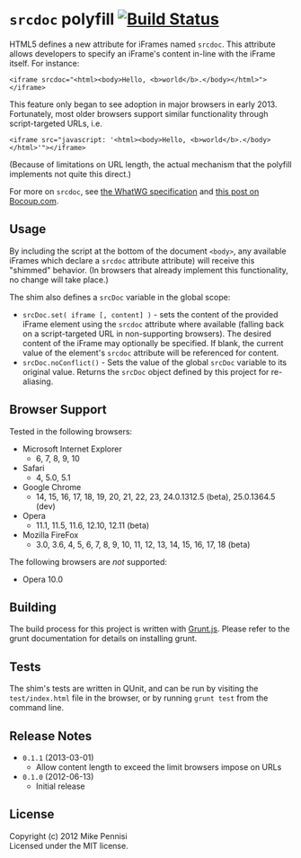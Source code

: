 # `srcdoc` polyfill [![Build Status](https://travis-ci.org/jugglinmike/srcdoc-polyfill.svg)](https://travis-ci.org/jugglinmike/srcdoc-polyfill)

HTML5 defines a new attribute for iFrames named	`srcdoc`. This attribute allows
developers to specify an iFrame's content in-line with the iFrame itself. For
instance:

	<iframe srcdoc="<html><body>Hello, <b>world</b>.</body></html>"></iframe>

This feature only began to see adoption in major browsers in early 2013.
Fortunately, most older browsers support similar functionality through
script-targeted URLs, i.e.

	<iframe src="javascript: '<html><body>Hello, <b>world</b>.</body></html>'"></iframe>

(Because of limitations on URL length, the actual mechanism that the polyfill
implements not quite this direct.)

For more on `srcdoc`, see [the WhatWG specification](http://www.whatwg.org/specs/web-apps/current-work/multipage/the-iframe-element.html#attr-iframe-srcdoc) and [this post on
Bocoup.com](http://weblog.bocoup.com/third-party-javascript-development-future/).

## Usage

By including the script at the bottom of the document `<body>`, any available
iFrames which declare a `srcdoc` attribute attribute) will receive this
"shimmed" behavior. (In browsers that already implement this functionality, no
change will take place.)

The shim also defines a `srcDoc` variable in the global scope:

* `srcDoc.set( iframe [, content] )` - sets the content of the provided iFrame
  element using the `srcdoc` attribute where available (falling back on a
  script-targeted URL in non-supporting browsers). The desired content of the
  iFrame may optionally be specified. If blank, the current value of the
  element's `srcdoc` attribute will be referenced for content.
* `srcDoc.noConflict()` - Sets the value of the global `srcDoc` variable to its
  original value. Returns the `srcDoc` object defined by this project for
  re-aliasing.

## Browser Support

Tested in the following browsers:

* Microsoft Internet Explorer
  * 6, 7, 8, 9, 10
* Safari
  * 4, 5.0, 5.1
* Google Chrome
  * 14, 15, 16, 17, 18, 19, 20, 21, 22, 23, 24.0.1312.5 (beta), 25.0.1364.5
    (dev)
* Opera
  * 11.1, 11.5, 11.6, 12.10, 12.11 (beta)
* Mozilla FireFox
  * 3.0, 3.6, 4, 5, 6, 7, 8, 9, 10, 11, 12, 13, 14, 15, 16, 17, 18 (beta)

The following browsers are *not* supported:

* Opera 10.0

## Building

The build process for this project is written with
[Grunt.js](http://gruntjs.com). Please refer to the grunt documentation for
details on installing grunt.

## Tests

The shim's tests are written in QUnit, and can be run by visiting the
`test/index.html` file in the browser, or by running `grunt test` from the
command line.

## Release Notes

- `0.1.1` (2013-03-01)
  - Allow content length to exceed the limit browsers impose on URLs
- `0.1.0` (2012-06-13)
  - Initial release

## License

Copyright (c) 2012 Mike Pennisi  
Licensed under the MIT license.
